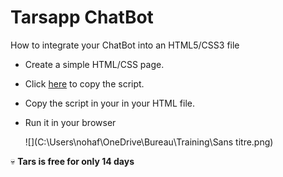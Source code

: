 ﻿
# Tarsapp ChatBot

How to integrate your ChatBot into an HTML5/CSS3 file


- Create a simple HTML/CSS page.
- Click [here](https://help.hellotars.com/en/articles/1001447-adding-bot-widget-on-your-site) to copy the script.
- Copy the script in your <body> in your HTML file.
- Run it in your browser
  
  
  ![](C:\Users\nohaf\OneDrive\Bureau\Training\Sans titre.png)

:skull: **Tars is free for only 14 days**










